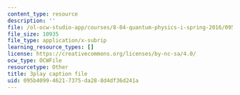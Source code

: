 ```yaml
---
content_type: resource
description: ''
file: /ol-ocw-studio-app/courses/8-04-quantum-physics-i-spring-2016/095b409946217375da288d4df36d241a_Z4CSAWrzguY.srt
file_size: 10935
file_type: application/x-subrip
learning_resource_types: []
license: https://creativecommons.org/licenses/by-nc-sa/4.0/
ocw_type: OCWFile
resourcetype: Other
title: 3play caption file
uid: 095b4099-4621-7375-da28-8d4df36d241a
---
```

